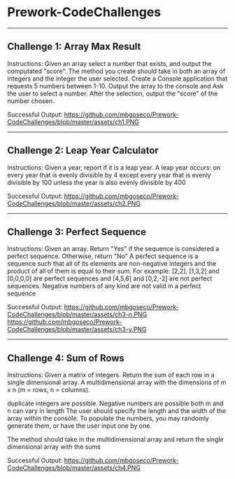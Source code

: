 # Prework-CodeChallenges

--------------------------------
## Challenge 1: Array Max Result
Instructions: Given an array select a number that exists, and output the computated "score". The method you create should take in both an array of integers and the integer the user selected.
Create a Console application that requests 5 numbers between 1-10. Output the array to the console and Ask the user to select a number. After the selection, output the "score" of the number chosen.

Successful Output: https://github.com/mbgoseco/Prework-CodeChallenges/blob/master/assets/ch1.PNG


------------------------------------
## Challenge 2: Leap Year Calculator
Instructions: Given a year, report if it is a leap year.
A leap year occurs:
on every year that is evenly divisible by 4
  except every year that is evenly divisible by 100
    unless the year is also evenly divisible by 400

Successful Output: https://github.com/mbgoseco/Prework-CodeChallenges/blob/master/assets/ch2.PNG


--------------------------------
## Challenge 3: Perfect Sequence
Instructions: Given an array. Return "Yes" if the sequence is considered a perfect sequence. Otherwise, return "No"
A perfect sequence is a sequence such that all of its elements are non-negative integers and the product of all of them is equal to their sum. For example: [2,2], [1,3,2] and [0,0,0,0] are perfect sequences and [4,5,6] and [0,2,-2] are not perfect sequences. Negative numbers of any kind are not valid in a perfect sequence

Successful Output: https://github.com/mbgoseco/Prework-CodeChallenges/blob/master/assets/ch3-n.PNG
                   https://github.com/mbgoseco/Prework-CodeChallenges/blob/master/assets/ch3-y.PNG


---------------------------
## Challenge 4: Sum of Rows
Instructions: Given a matrix of integers. Return the sum of each row in a single dimensional array.
A multidimensional array with the dimensions of m x n (m = rows, n = columns).

duplicate integers are possible.
Negative numbers are possible
both m and n can vary in length
The user should specify the length and the width of the array within the console. To populate the numbers, you may randomly generate them, or have the user input one by one.

The method should take in the multidimensional array and return the single dimensional array with the sums

Successful Output: https://github.com/mbgoseco/Prework-CodeChallenges/blob/master/assets/ch4.PNG
